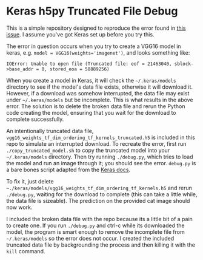 # Keras h5py Truncated File Debug

This is a simple repository designed to reproduce the error found in [this
issue](https://github.com/keras-team/keras/issues/6221). I assume you've got
Keras set up before you try this.

The error in question occurs when you try to create a VGG16 model in keras,
e.g. `model = VGG16(weights='imagenet')`, and looks something like:
```
IOError: Unable to open file (Truncated file: eof = 21463040, sblock->base_addr = 0, stored_eoa = 58889256)
```

When you create a model in Keras, it will check the `~/.keras/models` directory
to see if the model's data file exists, otherwise it will download it. However,
if a download was somehow interrupted, the data file may exist under
`~/.keras/models` but be incomplete. This is what results in the above error.
The solution is to delete the broken data file and rerun the Python code
creating the model, ensuring that you wait for the download to complete
successfully.

An intentionally truncated data file,
`vgg16_weights_tf_dim_ordering_tf_kernels_truncated.h5` is included in this
repo to simulate an interrupted download. To recreate the error, first run
`./copy_truncated_model.sh` to copy the truncated model into your
`~/.keras/models` directory. Then try running `./debug.py`, which tries to load
the model and run an image through it; you should see the error. `debug.py` is
a bare bones script adapted from the [Keras docs](https://github.com/keras-team/keras).

To fix it, just delete
`~./keras/models/vgg16_weights_tf_dim_ordering_tf_kernels.h5` and rerun
`./debug.py`, waiting for the download to complete (this can take a little
while, the data file is sizeable). The prediction on the provided cat image
should now work.

I included the broken data file with the repo because its a little bit of a
pain to create one. If you run `./debug.py` and ctrl-c while its downloaded the
model, the program is smart enough to remove the incomplete file from
`~/.keras/models` so the error does not occur. I created the included truncated
data file by backgrounding the process and then killing it with the `kill`
command.
